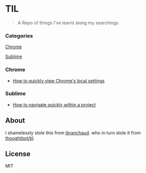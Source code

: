 # TIL

> A Repo of things I've learnt along my searchings

### Categories

[Chrome](#chrome)

[Sublime](#sublime)

### Chrome

- [How to quickly view Chrome's local settings](chrome/chrome-local-state.md)

### Sublime

- [How to navigate quickly within a project](sublime/navigate-quickly.md)

## About

I shamelessly stole this from [jbranchaud](https://github.com/jbranchaud/til/blob/master/README.md#clojure). who in turn stole it from [thoughtbot/til](https://github.com/thoughtbot/til).

## License

MIT